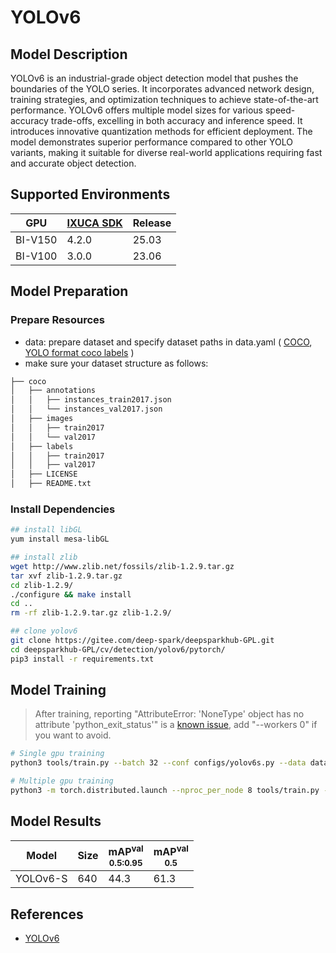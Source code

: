 # YOLOv6

## Model Description

YOLOv6 is an industrial-grade object detection model that pushes the boundaries of the YOLO series. It incorporates
advanced network design, training strategies, and optimization techniques to achieve state-of-the-art performance.
YOLOv6 offers multiple model sizes for various speed-accuracy trade-offs, excelling in both accuracy and inference
speed. It introduces innovative quantization methods for efficient deployment. The model demonstrates superior
performance compared to other YOLO variants, making it suitable for diverse real-world applications requiring fast and
accurate object detection.

## Supported Environments

| GPU    | [IXUCA SDK](https://gitee.com/deep-spark/deepspark#%E5%A4%A9%E6%95%B0%E6%99%BA%E7%AE%97%E8%BD%AF%E4%BB%B6%E6%A0%88-ixuca) | Release |
|--------|-----------|---------|
| BI-V150 | 4.2.0     |  25.03  |
| BI-V100 | 3.0.0     |  23.06  |

## Model Preparation

### Prepare Resources

- data: prepare dataset and specify dataset paths in data.yaml ( [COCO](http://cocodataset.org), [YOLO format coco
  labels](https://github.com/meituan/YOLOv6/releases/download/0.1.0/coco2017labels.zip) )
- make sure your dataset structure as follows:

```bash
├── coco
│   ├── annotations
│   │   ├── instances_train2017.json
│   │   └── instances_val2017.json
│   ├── images
│   │   ├── train2017
│   │   └── val2017
│   ├── labels
│   │   ├── train2017
│   │   ├── val2017
│   ├── LICENSE
│   ├── README.txt
```

### Install Dependencies

```bash
## install libGL
yum install mesa-libGL

## install zlib
wget http://www.zlib.net/fossils/zlib-1.2.9.tar.gz
tar xvf zlib-1.2.9.tar.gz
cd zlib-1.2.9/
./configure && make install
cd ..
rm -rf zlib-1.2.9.tar.gz zlib-1.2.9/

## clone yolov6
git clone https://gitee.com/deep-spark/deepsparkhub-GPL.git
cd deepsparkhub-GPL/cv/detection/yolov6/pytorch/
pip3 install -r requirements.txt
```

## Model Training

> After training, reporting "AttributeError: 'NoneType' object has no attribute 'python_exit_status'" is a [known
> issue](https://github.com/meituan/YOLOv6/issues/506), add "--workers 0" if you want to avoid.

```bash
# Single gpu training
python3 tools/train.py --batch 32 --conf configs/yolov6s.py --data data/coco.yaml --epoch 300 --name yolov6s_coco

# Multiple gpu training
python3 -m torch.distributed.launch --nproc_per_node 8 tools/train.py --batch 256 --conf configs/yolov6s.py --data data/coco.yaml --epoch 300 --name yolov6s_coco --device 0,1,2,3,4,5,6,7
```

## Model Results

| Model    | Size | mAP<sup>val<br/>0.5:0.95 | mAP<sup>val<br/>0.5 |
|----------|------|--------------------------|---------------------|
| YOLOv6-S | 640  | 44.3                     | 61.3                |

## References

- [YOLOv6](https://github.com/meituan/YOLOv6)
